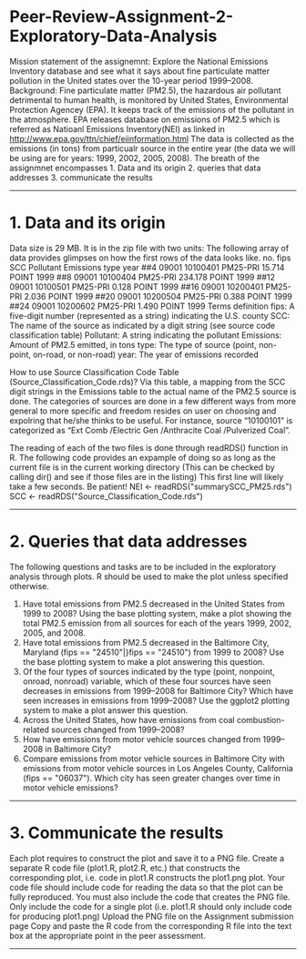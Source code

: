 # Peer-Review-Assignment-2-Exploratory-Data-Analysis
Mission statement of the assignemnt: Explore the National Emissions Inventory database and see what it says about fine particulate matter pollution in the United states over the 10-year period 1999–2008. 
Background: Fine particulate matter (PM2.5), the hazardous air pollutant detrimental to human health, is monitored by United States, Environmental Protection Agencey (EPA). It keeps track of the emissions of the pollutant in the atmosphere. EPA releases database on emissions of PM2.5 which is referred as Natioanl Emissions Inventory(NEI) as linked in http://www.epa.gov/ttn/chief/eiinformation.html
The data is collected as the emissions (in tons) from particualr source in the entire year (the data we will be using are for years: 1999, 2002, 2005, 2008). The breath of the assignmnet encompasses 1. Data and its origin 2. queries that data addresses 3. communicate the results

---------------------------------------------------------------------------------------------------------------------------------------------------------------------------------
# 1. Data and its origin
Data size is 29 MB. It is in the zip file with two units: The following array of data provides glimpses on how the first rows of the data looks like.
  no.     fips  SCC   Pollutant Emissions    type            year
 ##4    09001 10100401  PM25-PRI          15.714 POINT      1999
 ##8    09001 10100404  PM25-PRI          234.178 POINT     1999
 ##12   09001 10100501  PM25-PRI           0.128 POINT      1999
 ##16   09001 10200401  PM25-PRI            2.036 POINT     1999
 ##20   09001 10200504  PM25-PRI            0.388 POINT     1999
 ##24   09001 10200602  PM25-PRI            1.490 POINT     1999
 Terms definition
fips: A five-digit number (represented as a string) indicating the U.S. county
SCC: The name of the source as indicated by a digit string (see source code classification table)
Pollutant: A string indicating the pollutant
Emissions: Amount of PM2.5 emitted, in tons
type: The type of source (point, non-point, on-road, or non-road)
year: The year of emissions recorded

How to use Source Classification Code Table (Source_Classification_Code.rds)?
Via this table, a mapping from the SCC digit strings in the Emissions table to the actual name of the PM2.5 source is done. The categories of sources are done in a few different ways from more general to more specific and freedom resides on user on choosing and expolring that he/she thinks to be useful. For instance, source “10100101” is categorized as “Ext Comb /Electric Gen /Anthracite Coal /Pulverized Coal”.

The reading of each of the two files is done through readRDS() function in R.  The following code provides an expample of doing so as long as the current file is in the current working directory (This can be checked by calling dir() and see if those files are in the listing) 
This first line will likely take a few seconds. Be patient!
NEI <- readRDS("summarySCC_PM25.rds")
SCC <- readRDS("Source_Classification_Code.rds")

--------------------------------------------------------------------------------------------------------------------------------------------------------------------------------
# 2. Queries that data addresses
The following questions and tasks are to be included in the exploratory analysis through plots.  R should be used to make the plot unless specified otherwise.
1. Have total emissions from PM2.5 decreased in the United States from 1999 to 2008? Using the base plotting system, make a plot showing the total PM2.5 emission from all sources for each of the years 1999, 2002, 2005, and 2008.
2. Have total emissions from PM2.5 decreased in the Baltimore City, Maryland (fips == "24510"|}fips == "24510") from 1999 to 2008? Use the base plotting system to make a plot answering this question.
3. Of the four types of sources indicated by the type (point, nonpoint, onroad, nonroad) variable, which of these four sources have seen decreases in emissions from 1999–2008 for Baltimore City? Which have seen increases in emissions from 1999–2008? Use the ggplot2 plotting system to make a plot answer this question.
4. Across the United States, how have emissions from coal combustion-related sources changed from 1999–2008?
5. How have emissions from motor vehicle sources changed from 1999–2008 in Baltimore City?
6. Compare emissions from motor vehicle sources in Baltimore City with emissions from motor vehicle sources in Los Angeles County, California (fips == "06037"). Which city has seen greater changes over time in motor vehicle emissions?
-------------------------------------------------------------------------------------------------------------------------------------------------------------------------------
# 3. Communicate the results
Each plot requires to construct the plot and save it to a PNG file.
Create a separate R code file (plot1.R, plot2.R, etc.) that constructs the corresponding plot, i.e. code in plot1.R constructs the plot1.png plot. Your code file should include code for reading the data so that the plot can be fully reproduced. You must also include the code that creates the PNG file. Only include the code for a single plot (i.e. plot1.R should only include code for producing plot1.png)
Upload the PNG file on the Assignment submission page
Copy and paste the R code from the corresponding R file into the text box at the appropriate point in the peer assessment.

-----------------------------------------------------------------------------------------------------------------------------------------------------------------------------
